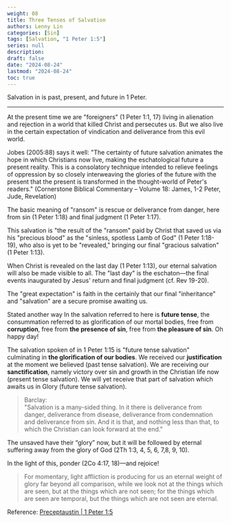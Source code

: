 ```yaml
---
weight: 08
title: Three Tenses of Salvation
authors: Lenny Lin
categories: [Sin]
tags: [Salvation, "1 Peter 1:5"]
series: null
description: 
draft: false
date: "2024-08-24"
lastmod: "2024-08-24"
toc: true
---
```

Salvation in is past, present, and future in 1 Peter.
<!--more-->
---

At the present time we are "foreigners" (1 Peter 1:1, 17) living in alienation and rejection in a world that killed Christ and persecutes us. But we also live in the certain expectation of vindication and deliverance from this evil world.

Jobes (2005:88) says it well: "The certainty of future salvation animates the hope in which Christians now live, making the eschatological future a present reality. This is a consolatory technique intended to relieve feelings of oppression by so closely interweaving the glories of the future with the present that the present is transformed in the thought-world of Peter's readers." (Cornerstone Biblical Commentary  – Volume 18: James, 1-2 Peter, Jude, Revelation)

The basic meaning of "ransom" is rescue or deliverance from danger, here from sin (1 Peter 1:18) and final judgment (1 Peter 1:17).

This salvation is "the result of the "ransom" paid by Christ that saved us via his "precious blood" as the "sinless, spotless Lamb of God" (1 Peter 1:18-19), who also is yet to be "revealed," bringing our final "gracious salvation" (1 Peter 1:13).

When Christ is revealed on the last day (1 Peter 1:13), our eternal salvation will also be made visible to all. The "last day" is the eschaton—the final events inaugurated by Jesus' return and final judgment (cf. Rev 19-20).

The "great expectation" is faith in the certainly that our final "inheritance" and "salvation" are a secure promise awaiting us.

Stated another way In the salvation referred to here is <b>future tense</b>, the consummation referred to as glorification of our mortal bodies, free from <b>corruption</b>, free from <b>the presence of sin</b>, free from <b>the pleasure of sin</b>. Oh happy day!

The salvation spoken of in 1 Peter 1:15 is "future tense salvation" culminating in <b>the glorification of our bodies</b>. We received our <b>justification</b> at the moment we believed (past tense salvation). We are receiving our <b>sanctification</b>, namely victory over sin and growth in the Christian life now (present tense salvation). We will yet receive that part of salvation which awaits us in Glory (future tense salvation).

>Barclay:  
>"Salvation is a many-sided thing. In it there is deliverance from danger, deliverance from disease, deliverance from condemnation and deliverance from sin. And it is that, and nothing less than that, to which the Christian can look forward at the end."

The unsaved have their “glory” now, but it will be followed by eternal suffering away from the glory of God (2Th 1:3, 4, 5, 6, 7,8, 9, 10).

In the light of this, ponder (2Co 4:17, 18)—and rejoice!

>For momentary, light affliction is producing for us an eternal weight of glory far beyond all comparison, while we look not at the things which are seen, but at the things which are not seen; for the things which are seen are temporal, but the things which are not seen are eternal.






Reference: <a href = "https://www.preceptaustin.org/1_peter_15#1:5" target="_blank" rel="noopener noreferrer">Preceptaustin | 1 Peter 1:5</a>